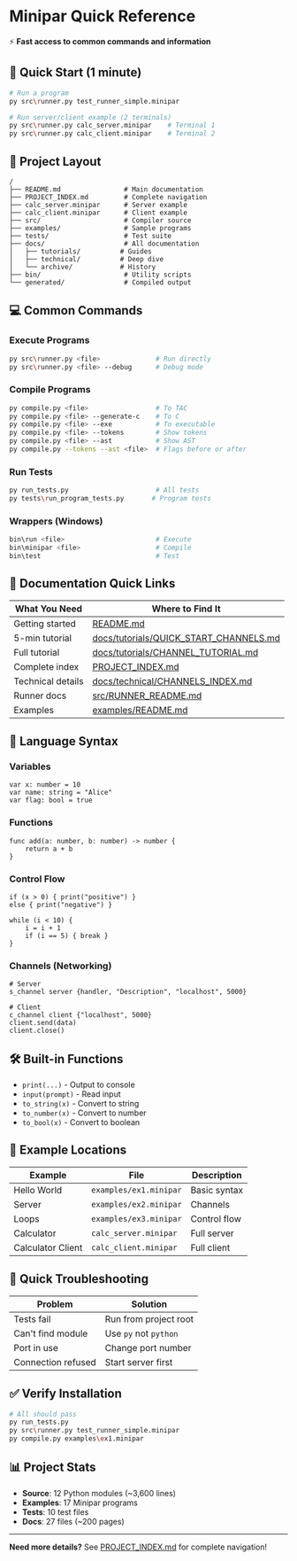 # Minipar Quick Reference

⚡ **Fast access to common commands and information**

## 🚀 Quick Start (1 minute)

```bash
# Run a program
py src\runner.py test_runner_simple.minipar

# Run server/client example (2 terminals)
py src\runner.py calc_server.minipar    # Terminal 1
py src\runner.py calc_client.minipar    # Terminal 2
```

## 📂 Project Layout

```
/
├── README.md                # Main documentation
├── PROJECT_INDEX.md         # Complete navigation
├── calc_server.minipar      # Server example
├── calc_client.minipar      # Client example
├── src/                     # Compiler source
├── examples/                # Sample programs
├── tests/                   # Test suite
├── docs/                    # All documentation
│   ├── tutorials/          # Guides
│   ├── technical/          # Deep dive
│   └── archive/            # History
├── bin/                     # Utility scripts
└── generated/               # Compiled output
```

## 💻 Common Commands

### Execute Programs
```bash
py src\runner.py <file>              # Run directly
py src\runner.py <file> --debug      # Debug mode
```

### Compile Programs
```bash
py compile.py <file>                 # To TAC
py compile.py <file> --generate-c    # To C
py compile.py <file> --exe           # To executable
py compile.py <file> --tokens        # Show tokens
py compile.py <file> --ast           # Show AST
py compile.py --tokens --ast <file>  # Flags before or after
```

### Run Tests
```bash
py run_tests.py                      # All tests
py tests\run_program_tests.py       # Program tests
```

### Wrappers (Windows)
```bash
bin\run <file>                       # Execute
bin\minipar <file>                   # Compile
bin\test                             # Test
```

## 📖 Documentation Quick Links

| What You Need | Where to Find It |
|---------------|------------------|
| Getting started | [README.md](README.md) |
| 5-min tutorial | [docs/tutorials/QUICK_START_CHANNELS.md](docs/tutorials/QUICK_START_CHANNELS.md) |
| Full tutorial | [docs/tutorials/CHANNEL_TUTORIAL.md](docs/tutorials/CHANNEL_TUTORIAL.md) |
| Complete index | [PROJECT_INDEX.md](PROJECT_INDEX.md) |
| Technical details | [docs/technical/CHANNELS_INDEX.md](docs/technical/CHANNELS_INDEX.md) |
| Runner docs | [src/RUNNER_README.md](src/RUNNER_README.md) |
| Examples | [examples/README.md](examples/README.md) |

## 🎯 Language Syntax

### Variables
```minipar
var x: number = 10
var name: string = "Alice"
var flag: bool = true
```

### Functions  
```minipar
func add(a: number, b: number) -> number {
    return a + b
}
```

### Control Flow
```minipar
if (x > 0) { print("positive") }
else { print("negative") }

while (i < 10) {
    i = i + 1
    if (i == 5) { break }
}
```

### Channels (Networking)
```minipar
# Server
s_channel server {handler, "Description", "localhost", 5000}

# Client  
c_channel client {"localhost", 5000}
client.send(data)
client.close()
```

## 🛠️ Built-in Functions

- `print(...)` - Output to console
- `input(prompt)` - Read input
- `to_string(x)` - Convert to string
- `to_number(x)` - Convert to number  
- `to_bool(x)` - Convert to boolean

## 📝 Example Locations

| Example | File | Description |
|---------|------|-------------|
| Hello World | `examples/ex1.minipar` | Basic syntax |
| Server | `examples/ex2.minipar` | Channels |
| Loops | `examples/ex3.minipar` | Control flow |
| Calculator | `calc_server.minipar` | Full server |
| Calculator Client | `calc_client.minipar` | Full client |

## 🐛 Quick Troubleshooting

| Problem | Solution |
|---------|----------|
| Tests fail | Run from project root |
| Can't find module | Use `py` not `python` |
| Port in use | Change port number |
| Connection refused | Start server first |

## ✅ Verify Installation

```bash
# All should pass
py run_tests.py
py src\runner.py test_runner_simple.minipar
py compile.py examples\ex1.minipar
```

## 📊 Project Stats

- **Source**: 12 Python modules (~3,600 lines)
- **Examples**: 17 Minipar programs  
- **Tests**: 10 test files
- **Docs**: 27 files (~200 pages)

---

**Need more details?** See [PROJECT_INDEX.md](PROJECT_INDEX.md) for complete navigation!
